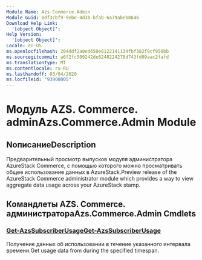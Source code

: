 ```yaml
---
Module Name: Azs.Commerce.Admin
Module Guid: 0df3cbf9-9ebe-4d3b-bfab-6a79abeb8646
Download Help Link:
  '[object Object]': 
Help Version:
  '[object Object]': 
Locale: en-US
ms.openlocfilehash: 204ddf2a0ed650e8122141134fbf382f9cf950bb
ms.sourcegitcommit: a6f2fc500242de6248224278d743fd09aac2fafd
ms.translationtype: MT
ms.contentlocale: ru-RU
ms.lasthandoff: 03/04/2020
ms.locfileid: "93908005"
---
```

# <span data-ttu-id="fc415-101">Модуль AZS. Commerce. admin</span><span class="sxs-lookup"><span data-stu-id="fc415-101">Azs.Commerce.Admin Module</span></span>
## <span data-ttu-id="fc415-102">Nописание</span><span class="sxs-lookup"><span data-stu-id="fc415-102">Description</span></span>
<span data-ttu-id="fc415-103">Предварительный просмотр выпусков модуля администратора AzureStack Commerce, с помощью которого можно просматривать общее использование данных в AzureStack.</span><span class="sxs-lookup"><span data-stu-id="fc415-103">Preview release of the AzureStack Commerce administrator module which provides a way to view aggregate data usage across your AzureStack stamp.</span></span> 

## <span data-ttu-id="fc415-104">Командлеты AZS. Commerce. администратора</span><span class="sxs-lookup"><span data-stu-id="fc415-104">Azs.Commerce.Admin Cmdlets</span></span>
### [<span data-ttu-id="fc415-105">Get-AzsSubscriberUsage</span><span class="sxs-lookup"><span data-stu-id="fc415-105">Get-AzsSubscriberUsage</span></span>](Get-AzsSubscriberUsage.md)
<span data-ttu-id="fc415-106">Получение данных об использовании в течение указанного интервала времени.</span><span class="sxs-lookup"><span data-stu-id="fc415-106">Get usage data from during the specified timespan.</span></span>

